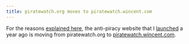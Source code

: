 ```yaml
---
title: piratewatch.org moves to piratewatch.wincent.com
---
```


For the reasons [explained here](http://www.wincent.com/a/about/wincent/weblog/archives/2006/05/godaddys_renewa.php), the anti-piracy website that I [launched](http://www.wincent.com/a/news/archives/2005/05/calling_all_dev.php) a year ago is moving from piratewatch.org to [piratewatch.wincent.com](http://piratewatch.wincent.com/).

